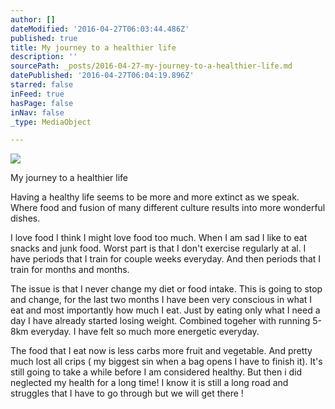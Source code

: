 ```yaml
---
author: []
dateModified: '2016-04-27T06:03:44.486Z'
published: true
title: My journey to a healthier life
description: ''
sourcePath: _posts/2016-04-27-my-journey-to-a-healthier-life.md
datePublished: '2016-04-27T06:04:19.896Z'
starred: false
inFeed: true
hasPage: false
inNav: false
_type: MediaObject

---
```

![](https://the-grid-user-content.s3-us-west-2.amazonaws.com/bb2d60ab-eea0-4f1f-af67-a373992005e3.jpg)

My journey to a healthier life

Having a healthy life seems to be more and more extinct as we speak. Where food and fusion of many different culture results into more wonderful dishes.

I love food I think I might love food too much. When I am sad I like to eat snacks and junk food. Worst part is that I don't exercise regularly at al. I have periods that I train for couple weeks everyday. And then periods that I train for months and months.

The issue is that I never change my diet or food intake. This is going to stop and change, for the last two months I have been very conscious in what I eat and most importantly how much I eat. Just by eating only what I need a day I have already started losing weight. Combined togeher with running 5-8km everyday. I have felt so much more energetic everyday.

The food that I eat now is less carbs more fruit and vegetable. And pretty much lost all crips ( my biggest sin when a bag opens I have to finish it). It's still going to take a while before I am considered healthy. But then i did neglected my health for a long time! I know it is still a long road and struggles that I have to go through but we will get there !